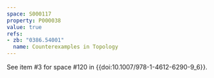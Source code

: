 ```yaml
---
space: S000117
property: P000038
value: true
refs:
- zb: "0386.54001"
  name: Counterexamples in Topology
---
```


See item #3 for space #120 in {{doi:10.1007/978-1-4612-6290-9_6}}.
